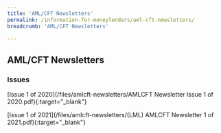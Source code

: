 ```yaml
---
title: 'AML/CFT Newsletters'
permalink: /information-for-moneylenders/aml-cft-newsletters/
breadcrumb: 'AML/CFT Newsletters'

---
```


AML/CFT Newsletters
---
### Issues
[Issue 1 of 2020](/files/amlcft-newsletters/AMLCFT Newsletter Issue 1 of 2020.pdf){:target="_blank"}

[Issue 1 of 2021](/files/amlcft-newsletters/(LML) AMLCFT Newsletter 1 of 2021.pdf){:target="_blank"}

